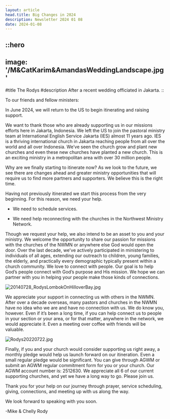 ```yaml
---
layout: article
head.title: Big Changes in 2024
description: Newsletter 2024 01 08
date: 2024-01-08
---
```


::hero
---
image: '/M&CatKarim&AmandasWeddingLandscape.jpg'
---
#title
The Rodys
#description
After a recent wedding officiated in Jakarta.
::


To our friends and fellow ministers:

In June 2024, we will return to the US to begin itinerating and raising support.

We want to thank those who are already supporting us in our missions efforts here in Jakarta, Indonesia. We left the US to join the pastoral ministry team at International English Service Jakarta (IES) almost 11 years ago. IES is a thriving international church in Jakarta reaching people from all over the world and all over Indonesia. We’ve seen the church grow and plant new churches and even these new churches have planted a new church. This is an exciting ministry in a metropolitan area with over 30 million people. 

Why are we finally starting to itinerate now? As we look to the future, we see there are changes ahead and greater ministry opportunities that will require us to find more partners and supporters. We believe this is the right time.

Having not previously itinerated we start this process from the very beginning. For this reason, we need your help. 

  - We need to schedule services. 

  - We need help reconnecting with the churches in the Northwest Ministry Network.

Though we request your help, we also intend to be an asset to you and your ministry. We welcome the opportunity to share our passion for missions with the churches of the NWMN or anywhere else God would open the door. Over the last decade, we've actively participated in ministering to individuals of all ages, extending our outreach to children, young families, the elderly, and practically every demographic typically present within a church community. We love to connect with people. Our goal is to help God’s people connect with God’s purpose and His mission. We hope we can partner with you in helping your people make those kinds of connections.

![20140728_RodysLombokOnHilloverBay.jpg](/20140728_RodysLombokOnHilloverBay.jpg)

We appreciate your support in connecting us with others in the NWMN. After over a decade overseas, many pastors and churches in the NWMN have no idea who we are and have no connection with us. We do know you, however. Even if it’s been a long time, if you can help connect us to people in your section or your area, or for that matter, anywhere in the network, we would appreciate it. Even a meeting over coffee with friends will be valuable. 

![Rodys20220722.jpg](/Rodys20220722.jpg)

Finally, if you and your church would consider supporting us right away, a monthly pledge would help us launch forward on our itineration. Even a small regular pledge would be significant. You can give through AGWM or submit an AGWM regular commitment form for you or your church. Our AGWM account number is: 2512630. We appreciate all 6 of our current supporting churches, and yet we have a long way to go. Please join us. 

Thank you for your help on our journey through prayer, service scheduling, giving, connections, and meeting up with us along the way.

We look forward to speaking with you soon. 


-Mike & Chelly Rody






